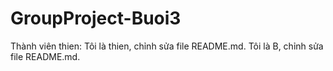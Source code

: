 # GroupProject-Buoi3
Thành viên thien: Tôi là thien, chỉnh sửa file README.md.
Tôi là B, chỉnh sửa file README.md.
